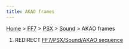 ```yaml
---
title: AKAO frames
---
```


[Home](/Main%20Page.md) > [FF7](/FF7.md) > [PSX](/FF7/PSX.md) > [Sound](/FF7/PSX/Sound.md) > AKAO frames

1.  REDIRECT [FF7/PSX/Sound/AKAO sequence][]

  [FF7/PSX/Sound/AKAO sequence]: /FF7/PSX/Sound/AKAO%20sequence.md "wikilink"
